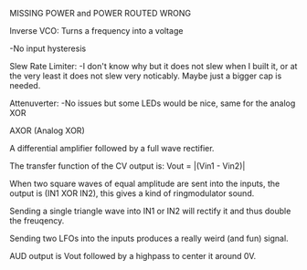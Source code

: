MISSING POWER and POWER ROUTED WRONG

Inverse VCO: Turns a frequency into a voltage

-No input hysteresis

Slew Rate Limiter:
-I don't know why but it does not slew when I built it, or at the very least it does not slew very noticably. Maybe just a bigger cap is needed.

Attenuverter:
-No issues but some LEDs would be nice, same for the analog XOR

AXOR (Analog XOR)

A differential amplifier followed by a full wave rectifier.

The transfer function of the CV output is: Vout = |(Vin1 - Vin2)| 

When two square waves of equal amplitude are sent into the inputs, the output is (IN1 XOR IN2), this gives a kind of ringmodulator sound.

Sending a single triangle wave into IN1 or IN2 will rectify it and thus double the freuqency.

Sending two LFOs into the inputs produces a really weird (and fun) signal.

AUD output is Vout followed by a highpass to center it around 0V.
